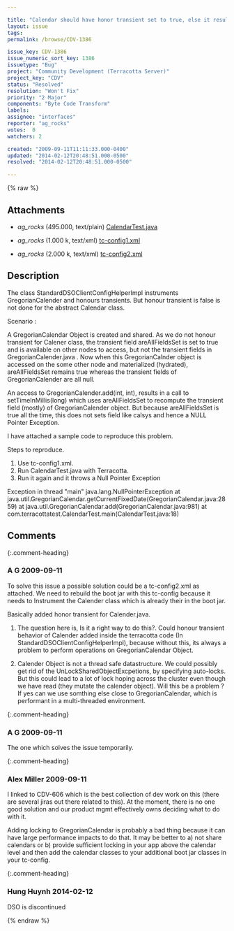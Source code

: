 ```yaml
---

title: "Calendar should have honor transient set to true, else it results into NullPointerException."
layout: issue
tags: 
permalink: /browse/CDV-1386

issue_key: CDV-1386
issue_numeric_sort_key: 1386
issuetype: "Bug"
project: "Community Development (Terracotta Server)"
project_key: "CDV"
status: "Resolved"
resolution: "Won't Fix"
priority: "2 Major"
components: "Byte Code Transform"
labels: 
assignee: "interfaces"
reporter: "ag_rocks"
votes:  0
watchers: 2

created: "2009-09-11T11:11:33.000-0400"
updated: "2014-02-12T20:48:51.000-0500"
resolved: "2014-02-12T20:48:51.000-0500"

---
```




{% raw %}


## Attachments
  
* <em>ag_rocks</em> (495.000, text/plain) [CalendarTest.java](/attachments/CDV/CDV-1386/CalendarTest.java)
  
* <em>ag_rocks</em> (1.000 k, text/xml) [tc-config1.xml](/attachments/CDV/CDV-1386/tc-config1.xml)
  
* <em>ag_rocks</em> (2.000 k, text/xml) [tc-config2.xml](/attachments/CDV/CDV-1386/tc-config2.xml)
  



## Description

<div markdown="1" class="description">

The class StandardDSOClientConfigHelperImpl instruments GregorianCalender and honours transients. But honour transient is false is not done for the abstract Calendar class.

Scenario : 

A GregorianCalendar Object is created and shared. As we do not honour transient for Calener class, the transient field areAllFieldsSet is set to true and is available on other nodes to access, but not the transient fields in GregorianCalender.java . Now when this GregorianCalnder object is accessed on the some other node and materialized (hydrated), areAllFieldsSet remains true whereas the transient fields of GregorianCalender are all null. 

An access to GregorianCalender.add(int, int), results in a call to setTimeInMillis(long) which uses areAllFieldsSet to recompute the transient field (mostly) of GregorianCalender object. But because areAllFieldsSet is true all the time, this does not sets field like calsys and hence a NULL Pointer Exception.

I have attached a sample code to reproduce this problem.

Steps to reproduce.

1. Use tc-config1.xml.
2. Run CalendarTest.java with Terracotta.
3. Run it again and it throws a Null Pointer Exception

Exception in thread "main" java.lang.NullPointerException
	at java.util.GregorianCalendar.getCurrentFixedDate(GregorianCalendar.java:2859)
	at java.util.GregorianCalendar.add(GregorianCalendar.java:981)
	at com.terracottatest.CalendarTest.main(CalendarTest.java:18)



</div>

## Comments


{:.comment-heading}
### **A G** <span class="date">2009-09-11</span>

<div markdown="1" class="comment">

To solve this issue a possible solution could be a tc-config2.xml as attached. We need to rebuild the boot jar with this tc-config because it needs to Instrument the Calender class which is already their in the boot jar. 

Basically added honor transient for Calender.java.

1. The question here is, Is it a right way to do this?.  Could honour transient behavior of Calender added inside the terracotta code (In StandardDSOClientConfigHelperImpl), because without this, its always a problem to perform operations on GregorianCalendar Object.

2. Calender Object is not a thread safe datastructure. We could possibly get rid of the UnLockSharedObjectExcpetions, by specifying auto-locks. But this could lead to a lot of lock hoping across the cluster even though we have read (they mutate the calender object). Will this be a problem ? If yes can we use somthing else close to GregorianCalendar, which is performant in a multi-threaded environment.

</div>


{:.comment-heading}
### **A G** <span class="date">2009-09-11</span>

<div markdown="1" class="comment">

The one which solves the issue temporarily.

</div>


{:.comment-heading}
### **Alex Miller** <span class="date">2009-09-11</span>

<div markdown="1" class="comment">

I linked to CDV-606 which is the best collection of dev work on this (there are several jiras out there related to this).  At the moment, there is no one good solution and our product mgmt effectively owns deciding what to do with it.  

Adding locking to GregorianCalendar is probably a bad thing because it can have large performance impacts to do that.  It may be better to a) not share calendars or b) provide sufficient locking in your app above the calendar level and then add the calendar classes to your additional boot jar classes in your tc-config.



</div>


{:.comment-heading}
### **Hung Huynh** <span class="date">2014-02-12</span>

<div markdown="1" class="comment">

DSO is discontinued

</div>



{% endraw %}
